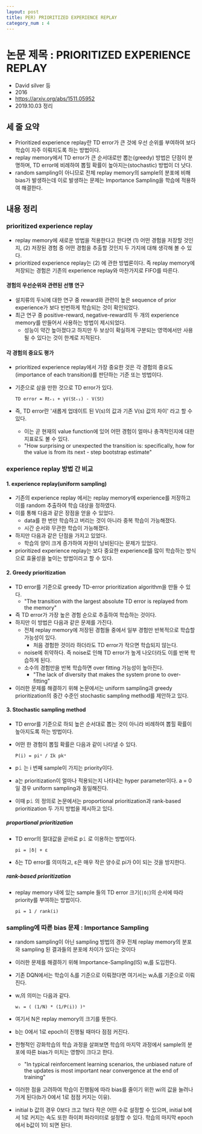 ```yaml
---
layout: post
title: PER) PRIORITIZED EXPERIENCE REPLAY
category_num : 4
---
```


# 논문 제목 : PRIORITIZED EXPERIENCE REPLAY

- David silver 등
- 2016
- <https://arxiv.org/abs/1511.05952>
- 2019.10.03 정리

## 세 줄 요약

- Prioritized experience replay란 TD error가 큰 것에 우선 순위를 부여하여 보다 학습이 자주 이뤄지도록 하는 방법이다.
- replay memory에서 TD error가 큰 순서대로만 뽑는(greedy) 방법은 단점이 분명하며, TD error에 비례하여 뽑힐 확률이 높아지는(stochastic) 방법이 더 낫다.
- random sampling이 아니므로 전체 replay memory의 sample의 분포에 비해 bias가 발생하는데 이로 발생하는 문제는 Importance Sampling을 학습에 적용하여 해결한다.

## 내용 정리

### prioritized experience replay

- replay memory에 새로운 방법을 적용한다고 한다면 (1) 어떤 경험을 저장할 것인지, (2) 저장된 경험 중 어떤 경험을 추출할 것인지 두 가지에 대해 생각해 볼 수 있다.
- prioritized experience replay는 (2) 에 관한 방법론이다. 즉 replay memory에 저장되는 경험은 기존의 experience replay와 마찬가지로 FIFO를 따른다.

#### 경험의 우선순위와 관련된 선행 연구

- 설치류의 두뇌에 대한 연구 중 reward와 관련이 높은 sequence of prior experience가 보다 빈번하게 학습되는 것이 확인되었다.
- 최근 연구 중 positive-reward, negative-reward의 두 개의 experience memory를 만들어서 사용하는 방법이 제시되었다.
  - 성능이 약간 높아졌다고 하지만 두 보상이 확실하게 구분되는 영역에서만 사용될 수 있다는 것이 한계로 지적된다.

#### 각 경험의 중요도 평가

- prioritized experience replay에서 가장 중요한 것은 각 경험의 중요도(importance of each transition)를 판단하는 기준 또는 방법이다.
- 기준으로 삼을 만한 것으로 TD error가 있다.

  `TD error = R𝗍₊₁ + γV(S𝗍₊₁) - V(S𝗍)`

- 즉, TD error란 '새롭게 업데이트 된 V(s)의 값과 기존 V(s) 값의 차이' 라고 할 수 있다.
  - 이는 곧 현재의 value function에 있어 어떤 경험이 얼마나 충격적인지에 대한 지표로도 볼 수 있다.
  - "How surprising or unexpected the transition is: specifically, how for the value is from its next - step bootstrap estimate"

### experience replay 방법 간 비교

#### 1. experience replay(uniform sampling)

- 기존의 experience replay 에서는 replay memory에 experience를 저장하고 이를 random 추출하여 학습 대상을 정하였다.
- 이를 통해 다음과 같은 장점을 얻을 수 있었다.
  - data를 한 번만 학습하고 버리는 것이 아니라 중복 학습이 가능해졌다.
  - 시간 순서와 무관한 학습이 가능해졌다.
- 하지만 다음과 같은 단점을 가지고 있었다.
  - 학습의 양이 크게 증가하여 자원이 낭비된다는 문제가 있었다.
- prioritized experience replay는 보다 중요한 experience를 많이 학습하는 방식으로 효율성을 높이는 방법이라고 할 수 있다.

#### 2. Greedy prioritization

- TD error를 기준으로 greedy TD-error prioritization algorithm을 만들 수 있다.
  - "The transition with the largest absolute TD error is replayed from the memory"
- 즉 TD error가 가장 높은 경험 순으로 추출하여 학습하는 것이다.
- 하지만 이 방법은 다음과 같은 문제를 가진다.
  - 전체 replay memory에 저장된 경험들 중에서 일부 경험만 반복적으로 학습할 가능성이 있다.
    - 처음 경험한 것이라 하더라도 TD error가 작으면 학습되지 않는다.
  - noise에 취약하다. 즉 noise로 인해 TD error가 높게 나오더라도 이를 반복 학습하게 된다.
  - 소수의 경험만을 반복 학습하면 over fitting 가능성이 높아진다.
    - "The lack of diversity that makes the system prone to over-fitting"
- 이러한 문제를 해결하기 위해 논문에서는 uniform sampling과 greedy prioritization의 중간 수준인 stochastic sampling method를 제안하고 있다.

#### 3. Stochastic sampling method

- TD error를 기준으로 하되 높은 순서대로 뽑는 것이 아니라 비례하여 뽑힐 확률이 높아지도록 하는 방법이다.
- 어떤 한 경험이 뽑힐 확률은 다음과 같이 나타낼 수 있다.

  `P(i) = p𝚒ᵅ / Σ𝗄 p𝗄ᵅ`

- p𝚒 는 i 번째 sample이 가지는 priority이다.
- a는 prioritization이 얼마나 적용되는지 나타내는 hyper parameter이다. a = 0 일 경우 uniform sampling과 동일해진다.
- 이때 p𝚒 의 정의로 논문에서는 proportional prioritization과 rank-based prioritization 두 가지 방법을 제시하고 있다.

##### proportional prioritization

- TD error의 절대값을 곧바로 p𝚒 로 이용하는 방법이다.

  `p𝚒 = |δ| + ε`

- δ는 TD error를 의미하고, ε은 매우 작은 양수로 pi가 0이 되는 것을 방지한다.

##### rank-based prioritization

- replay memory 내에 있는 sample 들의 TD error 크기(`|δ|`)의 순서에 따라 priority를 부여하는 방법이다.

  `p𝚒 = 1 / rank(i)`

### sampling에 따른 bias 문제 : Importance Sampling

- random sampling이 아닌 sampling 방법의 경우 전체 replay memory의 분포와 sampling 된 결과들의 분포에 차이가 있다는 것이다
- 이러한 문제를 해결하기 위해 Importance-Sampling(IS) wᵢ를 도입한다.
- 기존 DQN에서는 학습이 δᵢ를 기준으로 이뤄졌다면 여기서는 wᵢδᵢ를 기준으로 이뤄진다.
- wᵢ의 의미는 다음과 같다.

  `wᵢ = ( (1/N) * (1/P(i)) )ᵇ`

- 여기서 N은 replay memory의 크기를 뜻한다.
- b는 0에서 1로 epoch이 진행될 때마다 점점 커진다.

- 전형적인 강화학습의 학습 과정을 살펴보면 학습의 마지막 과정에서 sample의 분포에 따른 bias가 미치는 영향이 크다고 한다.
  - "In typical reinforcement learning scenarios, the unbiased nature of the updates is most important near convergence at the end of training"
- 이러한 점을 고려하여 학습이 진행됨에 따라 bias를 줄이기 위한 wi의 값을 늘려나가게 된다(b가 0에서 1로 점점 커지는 이유).
- initial b 값의 경우 0보다 크고 1보다 작은 어떤 수로 설정할 수 있으며, initial b에서 1로 커지는 속도 또한 하이퍼 파라미터로 설정할 수 있다. 학습의 마지막 epoch에서 b값이 1이 되면 된다.
